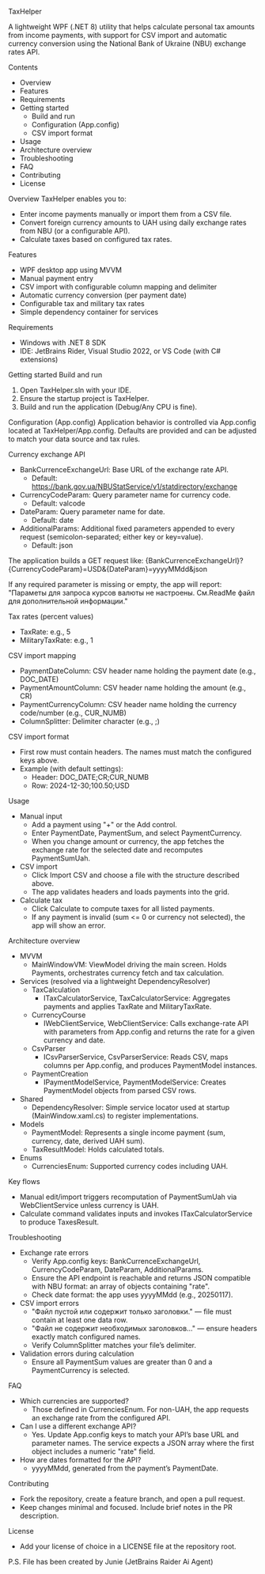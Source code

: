 ﻿TaxHelper

A lightweight WPF (.NET 8) utility that helps calculate personal tax amounts from income payments, with support for CSV import and automatic currency conversion using the National Bank of Ukraine (NBU) exchange rates API.

Contents
- Overview
- Features
- Requirements
- Getting started
  - Build and run
  - Configuration (App.config)
  - CSV import format
- Usage
- Architecture overview
- Troubleshooting
- FAQ
- Contributing
- License

Overview
TaxHelper enables you to:
- Enter income payments manually or import them from a CSV file.
- Convert foreign currency amounts to UAH using daily exchange rates from NBU (or a configurable API).
- Calculate taxes based on configured tax rates.

Features
- WPF desktop app using MVVM
- Manual payment entry
- CSV import with configurable column mapping and delimiter
- Automatic currency conversion (per payment date)
- Configurable tax and military tax rates
- Simple dependency container for services

Requirements
- Windows with .NET 8 SDK
- IDE: JetBrains Rider, Visual Studio 2022, or VS Code (with C# extensions)

Getting started
Build and run
1) Open TaxHelper.sln with your IDE.
2) Ensure the startup project is TaxHelper.
3) Build and run the application (Debug/Any CPU is fine).

Configuration (App.config)
Application behavior is controlled via App.config located at TaxHelper/App.config. Defaults are provided and can be adjusted to match your data source and tax rules.

Currency exchange API
- BankCurrenceExchangeUrl: Base URL of the exchange rate API.
  - Default: https://bank.gov.ua/NBUStatService/v1/statdirectory/exchange
- CurrencyCodeParam: Query parameter name for currency code.
  - Default: valcode
- DateParam: Query parameter name for date.
  - Default: date
- AdditionalParams: Additional fixed parameters appended to every request (semicolon-separated; either key or key=value).
  - Default: json

The application builds a GET request like:
{BankCurrenceExchangeUrl}?{CurrencyCodeParam}=USD&{DateParam}=yyyyMMdd&json

If any required parameter is missing or empty, the app will report: "Параметы для запроса курсов валюты не настроены. См.ReadMe файл для дополнительной информации."

Tax rates (percent values)
- TaxRate: e.g., 5
- MilitaryTaxRate: e.g., 1

CSV import mapping
- PaymentDateColumn: CSV header name holding the payment date (e.g., DOC_DATE)
- PaymentAmountColumn: CSV header name holding the amount (e.g., CR)
- PaymentCurrencyColumn: CSV header name holding the currency code/number (e.g., CUR_NUMB)
- ColumnSplitter: Delimiter character (e.g., ;)

CSV import format
- First row must contain headers. The names must match the configured keys above.
- Example (with default settings):
  - Header: DOC_DATE;CR;CUR_NUMB
  - Row: 2024-12-30;100.50;USD

Usage
- Manual input
  - Add a payment using "+" or the Add control.
  - Enter PaymentDate, PaymentSum, and select PaymentCurrency.
  - When you change amount or currency, the app fetches the exchange rate for the selected date and recomputes PaymentSumUah.
- CSV import
  - Click Import CSV and choose a file with the structure described above.
  - The app validates headers and loads payments into the grid.
- Calculate tax
  - Click Calculate to compute taxes for all listed payments.
  - If any payment is invalid (sum <= 0 or currency not selected), the app will show an error.

Architecture overview
- MVVM
  - MainWindowVM: ViewModel driving the main screen. Holds Payments, orchestrates currency fetch and tax calculation.
- Services (resolved via a lightweight DependencyResolver)
  - TaxCalculation
    - ITaxCalculatorService, TaxCalculatorService: Aggregates payments and applies TaxRate and MilitaryTaxRate.
  - CurrencyCourse
    - IWebClientService, WebClientService: Calls exchange-rate API with parameters from App.config and returns the rate for a given currency and date.
  - CsvParser
    - ICsvParserService, CsvParserService: Reads CSV, maps columns per App.config, and produces PaymentModel instances.
  - PaymentCreation
    - IPaymentModelService, PaymentModelService: Creates PaymentModel objects from parsed CSV rows.
- Shared
  - DependencyResolver: Simple service locator used at startup (MainWindow.xaml.cs) to register implementations.
- Models
  - PaymentModel: Represents a single income payment (sum, currency, date, derived UAH sum).
  - TaxResultModel: Holds calculated totals.
- Enums
  - CurrenciesEnum: Supported currency codes including UAH.

Key flows
- Manual edit/import triggers recomputation of PaymentSumUah via WebClientService unless currency is UAH.
- Calculate command validates inputs and invokes ITaxCalculatorService to produce TaxesResult.

Troubleshooting
- Exchange rate errors
  - Verify App.config keys: BankCurrenceExchangeUrl, CurrencyCodeParam, DateParam, AdditionalParams.
  - Ensure the API endpoint is reachable and returns JSON compatible with NBU format: an array of objects containing "rate".
  - Check date format: the app uses yyyyMMdd (e.g., 20250117).
- CSV import errors
  - "Файл пустой или содержит только заголовки." — file must contain at least one data row.
  - "Файл не содержит необходимых заголовков…" — ensure headers exactly match configured names.
  - Verify ColumnSplitter matches your file’s delimiter.
- Validation errors during calculation
  - Ensure all PaymentSum values are greater than 0 and a PaymentCurrency is selected.

FAQ
- Which currencies are supported?
  - Those defined in CurrenciesEnum. For non-UAH, the app requests an exchange rate from the configured API.
- Can I use a different exchange API?
  - Yes. Update App.config keys to match your API’s base URL and parameter names. The service expects a JSON array where the first object includes a numeric "rate" field.
- How are dates formatted for the API?
  - yyyyMMdd, generated from the payment’s PaymentDate.

Contributing
- Fork the repository, create a feature branch, and open a pull request.
- Keep changes minimal and focused. Include brief notes in the PR description.

License
- Add your license of choice in a LICENSE file at the repository root.

P.S. File has been created by Junie (JetBrains Raider Ai Agent)